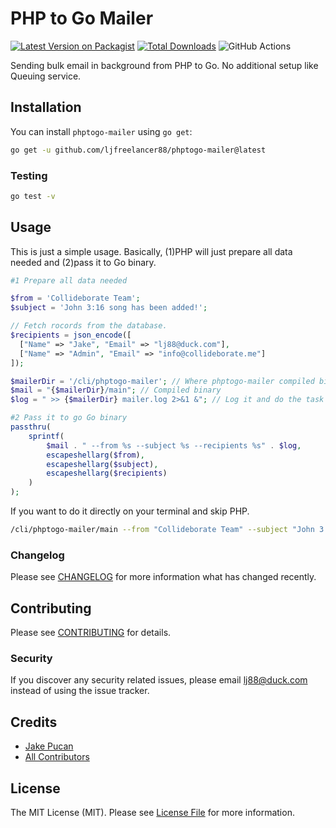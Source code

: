 # PHP to Go Mailer

[![Latest Version on Packagist](https://img.shields.io/packagist/v/ljfreelancer88/phptogo-mailer.svg?style=flat-square)](https://packagist.org/packages/ljfreelancer88/phptogo-mailer)
[![Total Downloads](https://img.shields.io/packagist/dt/ljfreelancer88/phptogo-mailer.svg?style=flat-square)](https://packagist.org/packages/ljfreelancer88/phptogo-mailer)
![GitHub Actions](https://github.com/ljfreelancer88/phptogo-mailer/actions/workflows/main.yml/badge.svg)

Sending bulk email in background from PHP to Go. No additional setup like Queuing service.

## Installation

You can install `phptogo-mailer` using `go get`:

```bash
go get -u github.com/ljfreelancer88/phptogo-mailer@latest
```

### Testing

```bash
go test -v
```

## Usage
This is just a simple usage. Basically, (1)PHP will just prepare all data needed and (2)pass it to Go binary.

```php
#1 Prepare all data needed

$from = 'Collideborate Team';
$subject = 'John 3:16 song has been added!';

// Fetch rocords from the database.
$recipients = json_encode([
  ["Name" => "Jake", "Email" => "lj88@duck.com"], 
  ["Name" => "Admin", "Email" => "info@collideborate.me"]
]);

$mailerDir = '/cli/phptogo-mailer'; // Where phptogo-mailer compiled binary lives
$mail = "{$mailerDir}/main"; // Compiled binary
$log = " >> {$mailerDir} mailer.log 2>&1 &"; // Log it and do the task in background

#2 Pass it to go Go binary
passthru(
	sprintf(
		$mail . " --from %s --subject %s --recipients %s" . $log,
		escapeshellarg($from), 
		escapeshellarg($subject),
		escapeshellarg($recipients)
	)	
);
```
If you want to do it directly on your terminal and skip PHP.
```bash
/cli/phptogo-mailer/main --from "Collideborate Team" --subject "John 3:16 song has been added!" --recipients '[{"Name": "Jake", "Email": "lj88@duck.com"}, {"Name": "Admin", "Email": "info@collideborate.me"}]'
```

### Changelog

Please see [CHANGELOG](CHANGELOG.md) for more information what has changed recently.

## Contributing

Please see [CONTRIBUTING](CONTRIBUTING.md) for details.

### Security

If you discover any security related issues, please email lj88@duck.com instead of using the issue tracker.

## Credits

-   [Jake Pucan](https://github.com/ljfreelancer88)
-   [All Contributors](../../contributors)

## License

The MIT License (MIT). Please see [License File](LICENSE.md) for more information.
